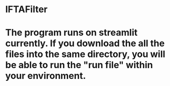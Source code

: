# IFTAFilter
# The program runs on streamlit currently. If you download the all the files into the same directory, you will be able to run the "run file" within your environment.
